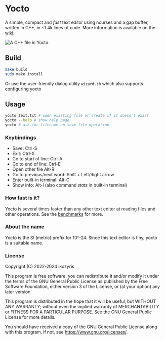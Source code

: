 # Yocto
<!--[![C/C++ CI](https://github.com/ikozyris/yocto/actions/workflows/c-cpp.yml/badge.svg)](https://github.com/ikozyris/yocto/actions/workflows/c-cpp.yml)-->
A simple, compact and *fast* text editor using ncurses and a gap buffer, written in C++, in ~1.4k lines of code.
More information is available on the [wiki](https://github.com/ikozyris/yocto/wiki).

![A C++ file in Yocto](https://github.com/ikozyris/yocto/assets/80053394/8fa12952-272f-41e0-9535-0a77f3652286)

## Build
```sh
make build
sudo make install
```

Or use the user-friendly dialog utility `wizard.sh`
which also supports configuring yocto

## Usage
```sh
yocto text.txt # open existing file or create if it doesn't exist
yocto --help # show help page
yocto # ask for filename on save file operation
```

### Keybindings
* Save: Ctrl-S
* Exit: Ctrl-X
* Go to start of line: Ctrl-A
* Go to end of line: Ctrl-E
* Open other file Alt-R
* Go to previous/next word: Shift + Left/Right arrow
* Enter built-in terminal: Alt-C
* Show info: Alt-I (also command _stats_ in built-in terminal)

### How fast is it?
Yocto is several times faster than any other text editor at reading files and other operations.
See the [benchmarks](https://github.com/ikozyris/yocto/wiki/Performance-&-Benchmarks) for more.

### About the name
Yocto is the SI (metric) prefix for 10^-24.
Since this text editor is tiny, yocto is a suitable name.

### License

Copyright (C) 2022-2024  ikozyris

This program is free software: you can redistribute it and/or modify
it under the terms of the GNU General Public License as published by
the Free Software Foundation, either version 3 of the License, or
(at your option) any later version.

This program is distributed in the hope that it will be useful,
but WITHOUT ANY WARRANTY; without even the implied warranty of
MERCHANTABILITY or FITNESS FOR A PARTICULAR PURPOSE.  See the
GNU General Public License for more details.

You should have received a copy of the GNU General Public License
along with this program.  If not, see <https://www.gnu.org/licenses/>.

